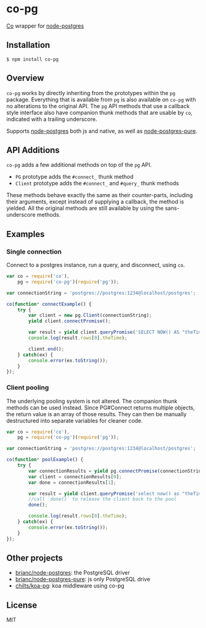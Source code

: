 # co-pg

[Co](https://github.com/visionmedia/co) wrapper for [node-postgres](https://github.com/brianc/node-postgres)

## Installation

```
$ npm install co-pg
```

## Overview

`co-pg` works by directly inheriting from the prototypes within the `pg` package. Everything that is available
from `pg` is also available on `co-pg` with no alterations to the original API. The `pg` API methods that use a
callback style interface also have companion thunk methods that are usable by `co`, indicated with a trailing
underscore.

Supports [node-postgres](https://github.com/brianc/node-postgres) both js and native,
as well as [node-postgres-pure](https://github.com/brianc/node-postgres-pure).

## API Additions

`co-pg` adds a few additional methods on top of the `pg` API.

 - `PG` prototype adds the `#connect_` thunk method
 - `Client` prototype adds the `#connect_` and `#query_` thunk methods

These methods behave exactly the same as their counter-parts, including their arguments, except instead of
supplying a callback, the method is yielded. All the original methods are still available by using the
sans-underscore methods.

## Examples

### Single connection

Connect to a postgres instance, run a query, and disconnect, using `co`.

```js
var co = require('co'),
    pg = require('co-pg')(require('pg'));

var connectionString = 'postgres://postgres:1234@localhost/postgres';

co(function* connectExample() {
	try {
		var client = new pg.Client(connectionString);
		yield client.connectPromise();

		var result = yield client.queryPromise('SELECT NOW() AS "theTime"');
		console.log(result.rows[0].theTime);

		client.end();
	} catch(ex) {
		console.error(ex.toString());
	}
});
```

### Client pooling

The underlying pooling system is not altered. The companion thunk methods can be used instead. Since PG#Connect
returns multiple objects, the return value is an array of those results. They can then be manually destructured
into separate variables for cleaner code.

```js
var co = require('co'),
    pg = require('co-pg')(require('pg'));

var connectionString = 'postgres://postgres:1234@localhost/postgres';

co(function* poolExample() {
	try {
		var connectionResults = yield pg.connectPromise(connectionString);
		var client = connectionResults[0];
		var done = connectionResults[1];

		var result = yield client.queryPromise('select now() as "theTime"');
		//call `done()` to release the client back to the pool
		done();

		console.log(result.rows[0].theTime);
	} catch(ex) {
		console.error(ex.toString());
	}
});
```

## Other projects

- [brianc/node-postgres](https://github.com/brianc/node-postgres): the PostgreSQL driver
- [brianc/node-postgres-pure](https://github.com/brianc/node-postgres-pure): js only PostgreSQL drive
- [chilts/koa-pg](https://github.com/chilts/koa-pg): koa middleware using co-pg

## License
MIT
